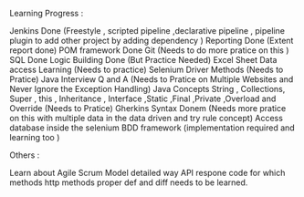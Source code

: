 Learning Progress :

Jenkins Done (Freestyle , scripted pipeline ,declarative pipeline , pipeline plugin to add other project by adding dependency )
Reporting Done (Extent report done)
POM framework Done
Git (Needs to do more pratice on this )
SQL Done
Logic Building Done (But Practice Needed)
Excel Sheet Data access Learning (Needs to practice)
Selenium Driver Methods (Needs  to Pratice)
Java Interview Q and A (Needs to Pratice on Multiple Websites and Never Ignore the Exception Handling)
Java Concepts String , Collections, Super , this , Inheritance , Interface ,Static ,Final ,Private ,Overload and Override (Needs to Pratice)
Gherkins Syntax Donem (Needs more pratice on this with multiple data in the data driven and try rule concept)
Access database inside the selenium BDD framework (implementation required and learning too )

Others :

Learn about Agile Scrum Model detailed way 
API respone code for which methods 
http methods proper def and diff needs to be learned.
